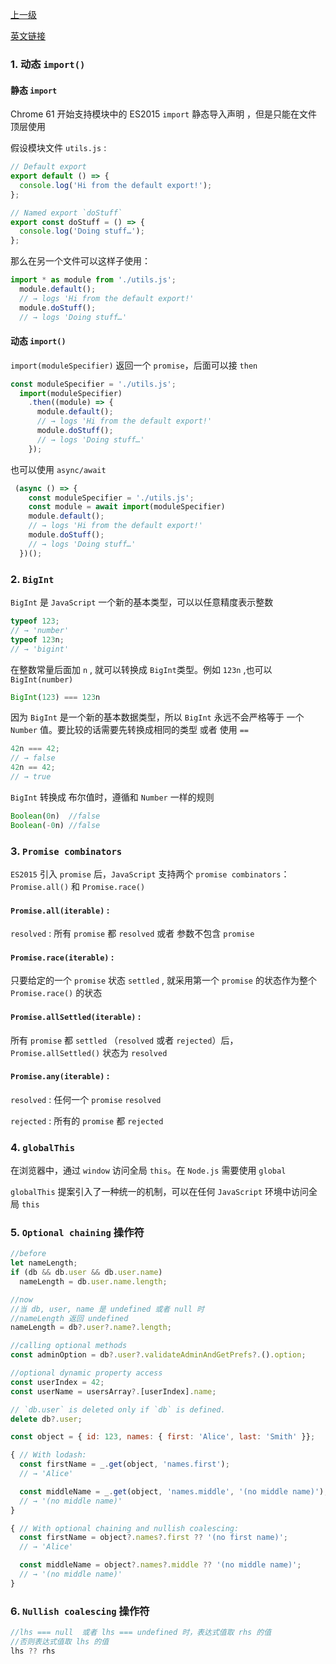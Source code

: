 [上一级](../README.md)



[英文链接](https://v8.dev/features/tags/es2020)

### 1. 动态 `import()`

#### 静态 `import`

Chrome 61 开始支持模块中的 ES2015 `import` 静态导入声明 ，但是只能在文件顶层使用

假设模块文件 `utils.js` :

```javascript
// Default export
export default () => {
  console.log('Hi from the default export!');
};

// Named export `doStuff`
export const doStuff = () => {
  console.log('Doing stuff…');
};
```

那么在另一个文件可以这样子使用：

```javascript
import * as module from './utils.js';
  module.default();
  // → logs 'Hi from the default export!'
  module.doStuff();
  // → logs 'Doing stuff…'
```



#### 动态 `import()`

`import(moduleSpecifier)` 返回一个 `promise`，后面可以接 `then`

```javascript
const moduleSpecifier = './utils.js';
  import(moduleSpecifier)
    .then((module) => {
      module.default();
      // → logs 'Hi from the default export!'
      module.doStuff();
      // → logs 'Doing stuff…'
    });
```



也可以使用 `async/await`

```javascript
 (async () => {
    const moduleSpecifier = './utils.js';
    const module = await import(moduleSpecifier)
    module.default();
    // → logs 'Hi from the default export!'
    module.doStuff();
    // → logs 'Doing stuff…'
  })();
```



### 2. `BigInt`

`BigInt` 是 `JavaScript` 一个新的基本类型，可以以任意精度表示整数

```javascript
typeof 123;
// → 'number'
typeof 123n;
// → 'bigint'
```



在整数常量后面加 `n` , 就可以转换成 `BigInt`类型。例如 `123n` ,也可以 `BigInt(number)`

```javascript
BigInt(123) === 123n
```



因为 `BigInt` 是一个新的基本数据类型，所以 `BigInt` 永远不会严格等于 一个 `Number` 值。要比较的话需要先转换成相同的类型 或者 使用 `==`

```javascript
42n === 42;
// → false
42n == 42;
// → true
```



`BigInt` 转换成 布尔值时，遵循和 `Number` 一样的规则

```javascript
Boolean(0n)  //false
Boolean(-0n) //false
```



### 3. `Promise combinators`

`ES2015` 引入 `promise` 后，`JavaScript` 支持两个 `promise combinators`：`Promise.all()` 和 `Promise.race()`



#### `Promise.all(iterable)` :

`resolved` :  所有 `promise` 都 `resolved`  或者 参数不包含 `promise`



#### `Promise.race(iterable)` :

只要给定的一个 `promise` 状态 `settled` , 就采用第一个 `promise` 的状态作为整个 `Promise.race()` 的状态



#### `Promise.allSettled(iterable)` :

所有 `promise` 都 `settled` （`resolved` 或者 `rejected`）后，`Promise.allSettled()` 状态为 `resolved` 



#### `Promise.any(iterable)` :

`resolved` : 任何一个 `promise` `resolved`

`rejected` : 所有的 `promise` 都 `rejected`



### 4. `globalThis`

在浏览器中，通过 `window` 访问全局 `this`。在 `Node.js` 需要使用 `global`

`globalThis` 提案引入了一种统一的机制，可以在任何 `JavaScript` 环境中访问全局 `this`



### 5. `Optional chaining` 操作符

```javascript
//before
let nameLength;
if (db && db.user && db.user.name)
  nameLength = db.user.name.length;

//now
//当 db, user, name 是 undefined 或者 null 时
//nameLength 返回 undefined
nameLength = db?.user?.name?.length;

//calling optional methods
const adminOption = db?.user?.validateAdminAndGetPrefs?.().option;

//optional dynamic property access
const userIndex = 42;
const userName = usersArray?.[userIndex].name;

// `db.user` is deleted only if `db` is defined.
delete db?.user;
```



```javascript
const object = { id: 123, names: { first: 'Alice', last: 'Smith' }};

{ // With lodash:
  const firstName = _.get(object, 'names.first');
  // → 'Alice'

  const middleName = _.get(object, 'names.middle', '(no middle name)');
  // → '(no middle name)'
}

{ // With optional chaining and nullish coalescing:
  const firstName = object?.names?.first ?? '(no first name)';
  // → 'Alice'

  const middleName = object?.names?.middle ?? '(no middle name)';
  // → '(no middle name)'
}
```



### 6. `Nullish coalescing` 操作符

```javascript
//lhs === null  或者 lhs === undefined 时，表达式值取 rhs 的值
//否则表达式值取 lhs 的值
lhs ?? rhs
```



